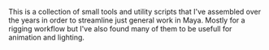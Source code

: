 This is a collection of small tools and utility scripts that I've assembled over the years in order to streamline just general work in Maya. Mostly for a rigging workflow but I've also found many of them to be usefull for animation and lighting.


